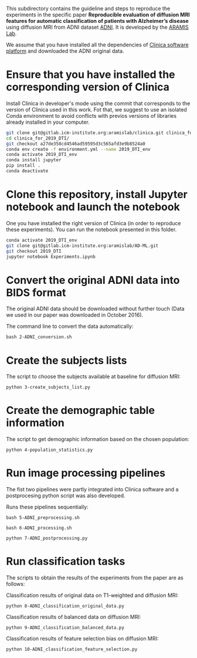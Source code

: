 
This subdirectory contains the guideline and steps to reproduce the experiments
in the specific paper **Reproducible evaluation of diffusion MRI features for
automatic classification of patients with Alzheimer’s disease** using diffusion
MRI from ADNI dataset [ADNI](http://adni.loni.usc.edu/). It is developed by the
[ARAMIS Lab](http://www.aramislab.fr).

We assume that you have installed all the dependencies of [Clinica software
platform](http://www.clinica.run) and downloaded the ADNI original data.

# Ensure that you have installed the corresponding version of Clinica
Install Clinica in developer's mode using the commit that corresponds to the
version of Clinica used in this work. Fot that, we suggest to use an isolated
Conda environment to avoid conflicts with previos versions of libraries already
installed in your computer.

```bash
git clone git@gitlab.icm-institute.org:aramislab/clinica.git clinica_for_2019_DTI
cd clinica_for_2019_DTI/
git checkout a27de358cd4546ad59595d3c565afd3e9b8524a0
conda env create -f environment.yml --name 2019_DTI_env
conda activate 2019_DTI_env
conda install jupyter
pip install .
conda deactivate
```

# Clone this repository, install Jupyter notebook and launch the notebook
One you have installed the right version of Clinica (in order to reproduce these
experiments). You can run the notebook presented in this folder.

```bash
conda activate 2019_DTI_env
git clone git@gitlab.icm-institute.org:aramislab/AD-ML.git
git checkout 2019_DTI
jupyter notebook Experiments.ipynb
```

# Convert the original ADNI data into BIDS format

The original ADNI data should be downloaded without further touch (Data we used
in our paper was downloaded in October 2016). 

The command line to convert the data automatically:
```
bash 2-ADNI_conversion.sh
```

# Create the subjects lists

The script to choose the subjects available at baseline for diffusion MRI:
```
python 3-create_subjects_list.py
```

# Create the demographic table information

The script to get demographic information based on the chosen population:
```
python 4-population_statistics.py
```

# Run image processing pipelines

The fist two pipelines were partly integrated into Clinica software and a
postprocesing python script was also developed.

Runs these pipelines sequentially:

```
bash 5-ADNI_preprocessing.sh
```

```
bash 6-ADNI_processing.sh
```

```
python 7-ADNI_postprocessing.py
```

# Run classification tasks

The scripts to obtain the results of the experiments from the paper are as
follows:

Classification results of original data on T1-weighted and diffusion MRI:

```
python 8-ADNI_classification_original_data.py
```

Classification results of balanced data on diffusion MRI:

```
python 9-ADNI_classification_balanced_data.py
```

Classification results of feature selection bias on diffusion MRI:

```
python 10-ADNI_classification_feature_selection.py
```
